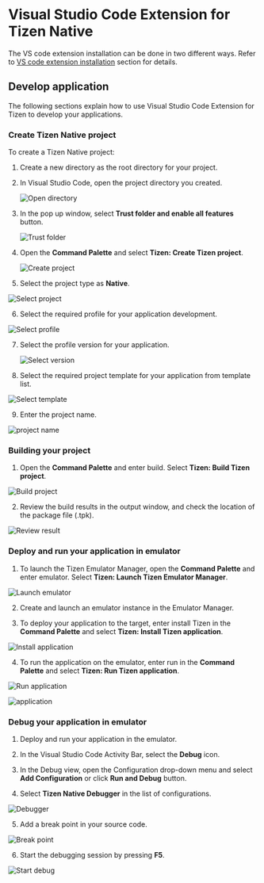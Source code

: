 # Visual Studio Code Extension for Tizen Native

The VS code extension installation can be done in two different ways. Refer to [VS code extension installation](dotnet.md) section for details. 

## Develop application

The following sections explain how to use Visual Studio Code Extension for Tizen to develop your applications.

### Create Tizen Native project

To create a Tizen Native project:

1. Create a new directory as the root directory for your project.

2. In Visual Studio Code, open the project directory you created.

   ![Open directory](media/native_directory.PNG)

3. In the pop up window, select **Trust folder and enable all features** button.

   ![Trust folder](media/native_trust.PNG)

4. Open the **Command Palette** and select **Tizen: Create Tizen project**.

   ![Create project](media/native_project_create.PNG)

5.	Select the project type as **Native**.

   ![Select project](media/native_project_select.PNG)

6.	Select the required profile for your application development.

   ![Select profile](media/native_profile.PNG)

7. Select the profile version for your application.

   ![Select version](media/native_profile_version.PNG)

8.	Select the required project template for your application from template list.

   ![Select template](media/native_project_template.PNG)

9.	Enter the project name.

   ![project name](media/native_project_name.PNG)


### Building your project

1.	Open the **Command Palette** and enter build. Select **Tizen: Build Tizen project**.

   ![Build project](media/native_project_build.PNG)

2.	Review the build results in the output window, and check the location of the package file (.tpk).

   ![Review result](media/native_build_result.PNG)

### Deploy and run your application in emulator

1.	To launch the Tizen Emulator Manager, open the **Command Palette** and enter emulator. Select **Tizen: Launch Tizen Emulator Manager**.

   ![Launch emulator](media/native_deploy.PNG)

2.	Create and launch an emulator instance in the Emulator Manager.

3.	To deploy your application to the target, enter install Tizen in the **Command Palette** and select **Tizen: Install Tizen application**.

   ![Install application](media/native_install_application.PNG)

4.	To run the application on the emulator, enter run in the **Command Palette** and select **Tizen: Run Tizen application**.

   ![Run application](media/native_run_application1.PNG)

   ![application](media/native_run_application2.PNG)

### Debug your application in emulator

1.	Deploy and run your application in the emulator.

2.	In the Visual Studio Code Activity Bar, select the **Debug** icon.

3.	In the Debug view, open the Configuration drop-down menu and select **Add Configuration** or click **Run and Debug** button.

4.	Select **Tizen Native Debugger** in the list of configurations.
   
   ![Debugger](media/native_debug.PNG)

5.	Add a break point in your source code.
   
   ![Break point](media/native_add_breakpoint.PNG)

6.	Start the debugging session by pressing **F5**.
   
   ![Start debug](media/native_start_debug.PNG)
